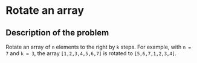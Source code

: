 # Rotate an array
## Description of the problem

Rotate an array of `n` elements to the right by `k` steps.
For example, with `n = 7` and `k = 3`, the array `[1,2,3,4,5,6,7]` is rotated
to `[5,6,7,1,2,3,4]`.

